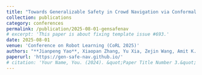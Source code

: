 ```yaml
---
title: "Towards Generalizable Safety in Crowd Navigation via Conformal Uncertainty Handling"
collection: publications
category: conferences
permalink: /publication/2025-08-01-gensafenav
# excerpt: 'This paper is about fixing template issue #693.'
date: 2025-08-01
venue: 'Conference on Robot Learning (CoRL 2025)'
authors: "**Jianpeng Yao**, Xiaopan Zhang, Yu Xia, Zejin Wang, Amit K. Roy-Chowdhury, Jiachen Li"
paperurl: 'https://gen-safe-nav.github.io/'
# citation: 'Your Name, You. (2024). &quot;Paper Title Number 3.&quot; <i>GitHub Journal of Bugs</i>. 1(3).'
---
```

